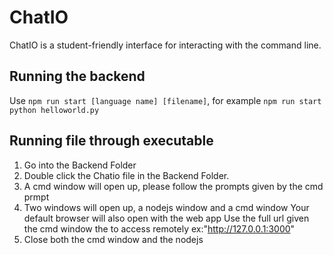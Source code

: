 # ChatIO
ChatIO is a student-friendly interface for interacting with the command line.


## Running the backend
Use `npm run start [language name] [filename]`, for example `npm run start python helloworld.py`

## Running file through executable
1.  Go into the Backend Folder
2.  Double click the Chatio file in the Backend Folder.
3.  A cmd window will open up, please follow the prompts given by the cmd prmpt
4.  Two windows will open up, a nodejs window and a cmd window
    Your default browser will also open with the web app
    Use the full url given the cmd window the to access remotely ex:"http://127.0.0.1:3000"
5.  Close both the cmd window and the nodejs 